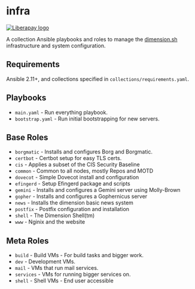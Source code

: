 # infra

[![Liberapay logo](https://img.shields.io/liberapay/receives/dimension.sh.svg?logo=liberapay)](https://liberapay.com/dimension.sh/)

A collection Ansible playbooks and roles to manage the [dimension.sh](https://dimension.sh)
infrastructure and system configuration.

## Requirements

Ansible 2.11+, and collections specified in `collections/requirements.yaml`.

## Playbooks

* `main.yaml` - Run everything playbook.
* `bootstrap.yaml` - Run initial bootstrapping for new servers.

## Base Roles

* `borgmatic` - Installs and configures Borg and Borgmatic.
* `certbot` - Certbot setup for easy TLS certs.
* `cis` - Applies a subset of the CIS Security Baseline
* `common` - Common to all nodes, mostly Repos and MOTD
* `dovecot` - Simple Dovecot install and configuration
* `efingerd` - Setup Efingerd package and scripts
* `gemini` - Installs and configures a Gemini server using Molly-Brown
* `gopher` - Installs and configures a Gophernicus server
* `news` - Installs the dimension basic news system
* `postfix` - Postfix configuration and installation
* `shell` - The Dimension Shell(tm)
* `www` - Nginix and the website

## Meta Roles

* `build` - Build VMs - For build tasks and bigger work.
* `dev` - Development VMs.
* `mail` - VMs that run mail services.
* `services` - VMs for running bigger services on.
* `shell` - Shell VMs - End user accessible
